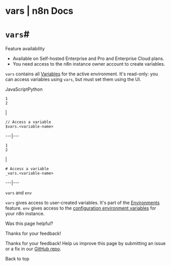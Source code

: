 # vars | n8n Docs

[ ](https://github.com/n8n-io/n8n-docs/edit/main/docs/code/cookbook/builtin/vars.md "Edit this page")

# `vars`#

Feature availability

  * Available on Self-hosted Enterprise and Pro and Enterprise Cloud plans.
  * You need access to the n8n instance owner account to create variables.

`vars` contains all [Variables](../../../variables/) for the active environment. It's read-only: you can access variables using `vars`, but must set them using the UI.

JavaScriptPython
    
    
    1
    2

| 
    
    
    // Access a variable
    $vars.<variable-name>
      
  
---|---  
      
    
    1
    2

| 
    
    
    # Access a variable
    _vars.<variable-name>
      
  
---|---  
  
`vars` and `env`

`vars` gives access to user-created variables. It's part of the [Environments](../../../../source-control-environments/) feature. `env` gives access to the [configuration environment variables](../../../../hosting/configuration/environment-variables/) for your n8n instance. 

Was this page helpful? 

Thanks for your feedback! 

Thanks for your feedback! Help us improve this page by submitting an issue or a fix in our [GitHub repo](https://github.com/n8n-io/n8n-docs). 

Back to top
